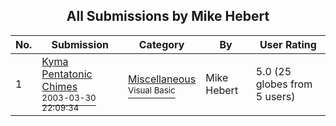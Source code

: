 ﻿<div align="center">

## All Submissions by Mike Hebert

</div>

No.  | Submission | Category | By   | User Rating
---- | ---------- | -------- | ---- | -----------
1 | [Kyma Pentatonic Chimes<br /><sup>2003-03-30 22:09:34</sup>](https://github.com/Planet-Source-Code/mike-hebert-kyma-pentatonic-chimes__1-44867) | [Miscellaneous<br /><sup>Visual Basic</sup>](../ByCategory/miscellaneous__1-1.md) | Mike Hebert | 5.0 (25 globes from 5 users)
